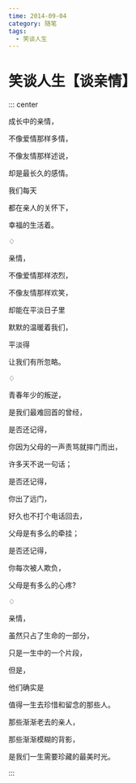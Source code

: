 ```yaml
---
time: 2014-09-04
category: 随笔
tags:
  - 笑谈人生
---
```


# 笑谈人生【谈亲情】

::: center

成长中的亲情，

不像爱情那样多情，

不像友情那样述说，

却是最长久的感情。

我们每天

都在亲人的关怀下，

幸福的生活着。

♢

亲情，

不像爱情那样浓烈，

不像友情那样欢笑，

却能在平淡日子里

默默的温暖着我们，

平淡得

让我们有所忽略。

♢

青春年少的叛逆，

是我们最难回首的曾经，

是否还记得，

你因为父母的一声责骂就摔门而出，

许多天不说一句话；

是否还记得，

你出了远门，

好久也不打个电话回去，

父母是有多么的牵挂；

是否还记得，

你每次被人欺负，

父母是有多么的心疼?

♢

亲情，

虽然只占了生命的一部分，

只是一生中的一个片段，

但是，

他们确实是

值得一生去珍惜和留念的那些人。

那些渐渐老去的亲人，

那些渐渐模糊的背影，

是我们一生需要珍藏的最美时光。

:::
